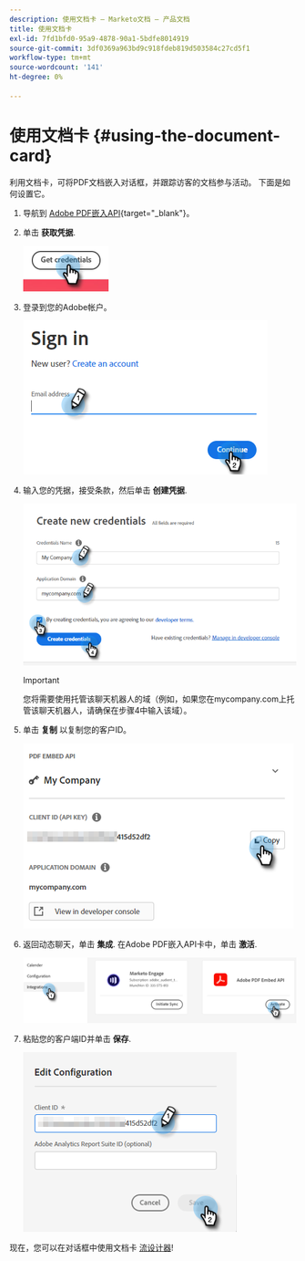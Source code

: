 ```yaml
---
description: 使用文档卡 — Marketo文档 — 产品文档
title: 使用文档卡
exl-id: 7fd1bfd0-95a9-4878-90a1-5bdfe8014919
source-git-commit: 3df0369a963bd9c918fdeb819d503584c27cd5f1
workflow-type: tm+mt
source-wordcount: '141'
ht-degree: 0%

---
```


# 使用文档卡 {#using-the-document-card}

利用文档卡，可将PDF文档嵌入对话框，并跟踪访客的文档参与活动。 下面是如何设置它。

1. 导航到 [Adobe PDF嵌入API](https://udp.adobe.io/document-services/apis/pdf-embed/){target=&quot;_blank&quot;}。

1. 单击 **获取凭据**.

   ![](assets/using-the-document-card-1.png)

1. 登录到您的Adobe帐户。

   ![](assets/using-the-document-card-2.png)

1. 输入您的凭据，接受条款，然后单击 **创建凭据**.

   ![](assets/using-the-document-card-3.png)

   >[!IMPORTANT]
   >
   >您将需要使用托管该聊天机器人的域（例如，如果您在mycompany.com上托管该聊天机器人，请确保在步骤4中输入该域）。

1. 单击 **复制** 以复制您的客户ID。

   ![](assets/using-the-document-card-4.png)

1. 返回动态聊天，单击 **集成**. 在Adobe PDF嵌入API卡中，单击 **激活**.

   ![](assets/using-the-document-card-5.png)

1. 粘贴您的客户端ID并单击 **保存**.

   ![](assets/using-the-document-card-6.png)

现在，您可以在对话框中使用文档卡 [流设计器](/help/marketo/product-docs/demand-generation/dynamic-chat/dialogues/stream-designer.md)!
